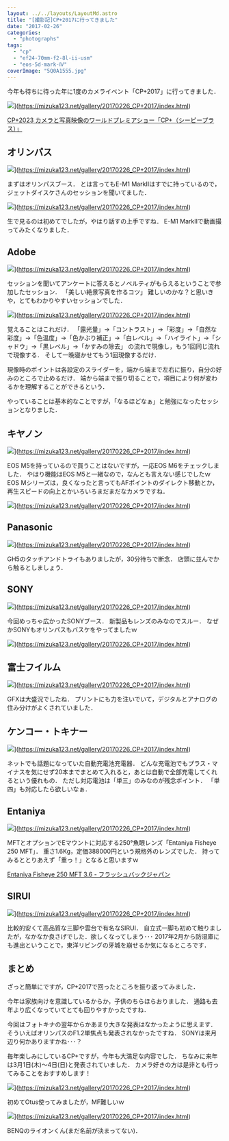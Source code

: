 ```yaml
---
layout: ../../layouts/LayoutMd.astro
title: "[撮影記]CP+2017に行ってきました"
date: "2017-02-26"
categories: 
  - "photographs"
tags: 
  - "cp"
  - "ef24-70mm-f2-8l-ii-usm"
  - "eos-5d-mark-Ⅳ"
coverImage: "5Q0A1555.jpg"
---
```


今年も待ちに待った年に1度のカメライベント「CP+2017」に行ってきました．

![](/archive/images/5Q0A1525.jpg)](https://mizuka123.net/gallery/20170226_CP+2017/index.html)

[CP\+2023 カメラと写真映像のワールドプレミアショー「CP\+（シーピープラス）」](https://www.cpplus.jp/)

## オリンパス

![](/archive/images/5Q0A1546.jpg)](https://mizuka123.net/gallery/20170226_CP+2017/index.html)

まずはオリンパスブース． とは言ってもE-M1 MarkⅡはすでに持っているので，ジェットダイスケさんのセッションを聞いてました．

![](/archive/images/5Q0A1531.jpg)](https://mizuka123.net/gallery/20170226_CP+2017/index.html)

生で見るのは初めてでしたが，やはり話すの上手ですね． E-M1 MarkⅡで動画撮ってみたくなりました．

## Adobe

![](/archive/images/5Q0A1541.jpg)](https://mizuka123.net/gallery/20170226_CP+2017/index.html)

セッションを聞いてアンケートに答えるとノベルティがもらえるということで参加したセッション． 「美しい絶景写真を作るコツ」 難しいのかな？と思いきや，とてもわかりやすいセッションでした．

![](/archive/images/5Q0A1543.jpg)](https://mizuka123.net/gallery/20170226_CP+2017/index.html)

覚えることはこれだけ． 「露光量」→「コントラスト」→「彩度」→「自然な彩度」→「色温度」→「色かぶり補正」→「白レベル」→「ハイライト」→「シャドウ」→「黒レベル」→「かすみの除去」 の流れで現像し，もう1回同じ流れで現像する． そして一晩寝かせてもう1回現像するだけ．

現像時のポイントは各設定のスライダーを，端から端まで左右に振り，自分の好みのところで止めるだけ． 端から端まで振り切ることで，項目により何が変わるかを理解することができるという．

やっていることは基本的なことですが，「なるほどなぁ」と勉強になったセッションとなりました．

## キヤノン

![](/archive/images/5Q0A1538.jpg)](https://mizuka123.net/gallery/20170226_CP+2017/index.html)

EOS M5を持っているので買うことはないですが，一応EOS M6をチェックしました． やはり機能はEOS M5と一緒なので，なんとも言えない感じでしたｗ EOS Mシリーズは，良くなったと言ってもAFポイントのダイレクト移動とか，再生スピードの向上とかいろいろまだまだなカメラですね．

![](/archive/images/5Q0A1539.jpg)](https://mizuka123.net/gallery/20170226_CP+2017/index.html)

## Panasonic

![](/archive/images/5Q0A1554.jpg)](https://mizuka123.net/gallery/20170226_CP+2017/index.html)

GH5のタッチアンドトライもありましたが，30分待ちで断念． 店頭に並んでから触るとしましょう．

## SONY

![](/archive/images/5Q0A1535.jpg)](https://mizuka123.net/gallery/20170226_CP+2017/index.html)

今回めっちゃ広かったSONYブース． 新製品もレンズのみなのでスルー． なぜかSONYもオリンパスもバスケをやってましたｗ

![](/archive/images/5Q0A1537.jpg)](https://mizuka123.net/gallery/20170226_CP+2017/index.html)

## 富士フイルム

![](/archive/images/5Q0A1544.jpg)](https://mizuka123.net/gallery/20170226_CP+2017/index.html)

GFXは大盛況でしたね． プリントにも力を注いでいて，デジタルとアナログの住み分けがよくされていました．

## ケンコー・トキナー

![](/archive/images/5Q0A1552.jpg)](https://mizuka123.net/gallery/20170226_CP+2017/index.html)

ネットでも話題になっていた自動充電池充電器． どんな充電池でもプラス・マイナスを気にせず20本までまとめて入れると，あとは自動で全部充電してくれるという優れもの． ただし対応電池は「単三」のみなのが残念ポイント． 「単四」も対応したら欲しいなぁ．

## Entaniya

![](/archive/images/5Q0A1553.jpg)](https://mizuka123.net/gallery/20170226_CP+2017/index.html)

MFTとオプションでEマウントに対応する250°魚眼レンズ「Entaniya Fisheye 250 MFT」． 重さ1.6Kg，定価388000円という規格外のレンズでした． 持ってみるととりあえず「重っ！」となると思いますｗ

[Entaniya Fisheye 250 MFT 3\.6 \- フラッシュバックジャパン](https://flashbackj.com/product/entaniya-fisheye-250-mft-3-6#fbj-nav-%e8%a3%bd%e5%93%81%e4%bb%95%e6%a7%98)

## SIRUI

![](/archive/images/5Q0A1545.jpg)](https://mizuka123.net/gallery/20170226_CP+2017/index.html)

比較的安くて高品質な三脚や雲台で有名なSIRUI． 自立式一脚も初めて触りましたが，なかなか良さげでした．欲しくなってしまう･･･ 2017年2月から防湿庫にも進出ということで，東洋リビングの牙城を崩せるか気になるところです．

## まとめ

ざっと簡単にですが，CP+2017で回ったところを振り返ってみました．

今年は家族向けを意識しているからか，子供のちらほらおりました． 通路も去年より広くなっていてとても回りやすかったですね．

今回はフォトキナの翌年からかあまり大きな発表はなかったように思えます． そういえばオリンパスのF1.2単焦点も発表されなかったですね． SONYは来月辺り何かありますかね･･･？

毎年楽しみにしているCP+ですが，今年も大満足な内容でした． ちなみに来年は3月1日(木)～4日(日)と発表されていました． カメラ好きの方は是非とも行ってみることをおすすめします！

![](/archive/images/5Q0A1548.jpg)](https://mizuka123.net/gallery/20170226_CP+2017/index.html)

初めてOtus使ってみましたが，MF難しいｗ

![](/archive/images/5Q0A1547.jpg)](https://mizuka123.net/gallery/20170226_CP+2017/index.html)

BENQのライオンくん(まだ名前が決まってない)．
